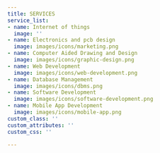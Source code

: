 ```yaml
---
title: SERVICES
service_list:
- name: Internet of things
  image: ''
- name: Electronics and pcb design
  image: images/icons/marketing.png
- name: Computer Aided Drawing and Design
  image: images/icons/graphic-design.png
- name: Web Development
  image: images/icons/web-development.png
- name: Database Management
  image: images/icons/dbms.png
- name: Software Development
  image: images/icons/software-development.png
- name: Mobile App Development
  image: images/icons/mobile-app.png
custom_class: ''
custom_attributes: ''
custom_css: ''

---
```


